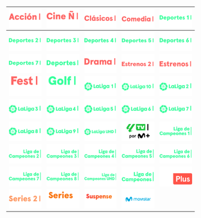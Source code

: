 | ![](https://raw.githubusercontent.com/RevGear/logo/master/International/Movistar/Movistar-Accion.png) | ![](https://raw.githubusercontent.com/RevGear/logo/master/International/Movistar/Movistar-Cine-Espanol.png) | ![](https://raw.githubusercontent.com/RevGear/logo/master/International/Movistar/Movistar-Clasicos.png) | ![](https://raw.githubusercontent.com/RevGear/logo/master/International/Movistar/Movistar-Comedia.png) | ![](https://raw.githubusercontent.com/RevGear/logo/master/International/Movistar/Movistar-Deportes-1.png) | 
|:---:|:---:|:---:|:---:|:---:| 
| ![](https://raw.githubusercontent.com/RevGear/logo/master/International/Movistar/Movistar-Deportes-2.png) | ![](https://raw.githubusercontent.com/RevGear/logo/master/International/Movistar/Movistar-Deportes-3.png) | ![](https://raw.githubusercontent.com/RevGear/logo/master/International/Movistar/Movistar-Deportes-4.png) | ![](https://raw.githubusercontent.com/RevGear/logo/master/International/Movistar/Movistar-Deportes-5.png) | ![](https://raw.githubusercontent.com/RevGear/logo/master/International/Movistar/Movistar-Deportes-6.png) | 
| ![](https://raw.githubusercontent.com/RevGear/logo/master/International/Movistar/Movistar-Deportes-7.png) | ![](https://raw.githubusercontent.com/RevGear/logo/master/International/Movistar/Movistar-Deportes.png) | ![](https://raw.githubusercontent.com/RevGear/logo/master/International/Movistar/Movistar-Drama.png) | ![](https://raw.githubusercontent.com/RevGear/logo/master/International/Movistar/Movistar-Estrenos-2.png) | ![](https://raw.githubusercontent.com/RevGear/logo/master/International/Movistar/Movistar-Estrenos.png) | 
| ![](https://raw.githubusercontent.com/RevGear/logo/master/International/Movistar/Movistar-Fest.png) | ![](https://raw.githubusercontent.com/RevGear/logo/master/International/Movistar/Movistar-Golf.png) | ![](https://raw.githubusercontent.com/RevGear/logo/master/International/Movistar/Movistar-LaLiga-1.png) | ![](https://raw.githubusercontent.com/RevGear/logo/master/International/Movistar/Movistar-LaLiga-10.png) | ![](https://raw.githubusercontent.com/RevGear/logo/master/International/Movistar/Movistar-LaLiga-2.png) | 
| ![](https://raw.githubusercontent.com/RevGear/logo/master/International/Movistar/Movistar-LaLiga-3.png) | ![](https://raw.githubusercontent.com/RevGear/logo/master/International/Movistar/Movistar-LaLiga-4.png) | ![](https://raw.githubusercontent.com/RevGear/logo/master/International/Movistar/Movistar-LaLiga-5.png) | ![](https://raw.githubusercontent.com/RevGear/logo/master/International/Movistar/Movistar-LaLiga-6.png) | ![](https://raw.githubusercontent.com/RevGear/logo/master/International/Movistar/Movistar-LaLiga-7.png) | 
| ![](https://raw.githubusercontent.com/RevGear/logo/master/International/Movistar/Movistar-LaLiga-8.png) | ![](https://raw.githubusercontent.com/RevGear/logo/master/International/Movistar/Movistar-LaLiga-9.png) | ![](https://raw.githubusercontent.com/RevGear/logo/master/International/Movistar/Movistar-LaLiga-UHD.png) | ![](https://raw.githubusercontent.com/RevGear/logo/master/International/Movistar/Movistar-LaLiga.png) | ![](https://raw.githubusercontent.com/RevGear/logo/master/International/Movistar/Movistar-Ligade-Campeones-1.png) | 
| ![](https://raw.githubusercontent.com/RevGear/logo/master/International/Movistar/Movistar-Ligade-Campeones-2.png) | ![](https://raw.githubusercontent.com/RevGear/logo/master/International/Movistar/Movistar-Ligade-Campeones-3.png) | ![](https://raw.githubusercontent.com/RevGear/logo/master/International/Movistar/Movistar-Ligade-Campeones-4.png) | ![](https://raw.githubusercontent.com/RevGear/logo/master/International/Movistar/Movistar-Ligade-Campeones-5.png) | ![](https://raw.githubusercontent.com/RevGear/logo/master/International/Movistar/Movistar-Ligade-Campeones-6.png) | 
| ![](https://raw.githubusercontent.com/RevGear/logo/master/International/Movistar/Movistar-Ligade-Campeones-7.png) | ![](https://raw.githubusercontent.com/RevGear/logo/master/International/Movistar/Movistar-Ligade-Campeones-8.png) | ![](https://raw.githubusercontent.com/RevGear/logo/master/International/Movistar/Movistar-Ligade-Campeones-UHD.png) | ![](https://raw.githubusercontent.com/RevGear/logo/master/International/Movistar/Movistar-Ligade-Campeones.png) | ![](https://raw.githubusercontent.com/RevGear/logo/master/International/Movistar/Movistar-Plus.png) | 
| ![](https://raw.githubusercontent.com/RevGear/logo/master/International/Movistar/Movistar-Series-2.png) | ![](https://raw.githubusercontent.com/RevGear/logo/master/International/Movistar/Movistar-Series.png) | ![](https://raw.githubusercontent.com/RevGear/logo/master/International/Movistar/Movistar-Suspense.png) | ![](https://raw.githubusercontent.com/RevGear/logo/master/International/Movistar/Movistar.png)  | 
